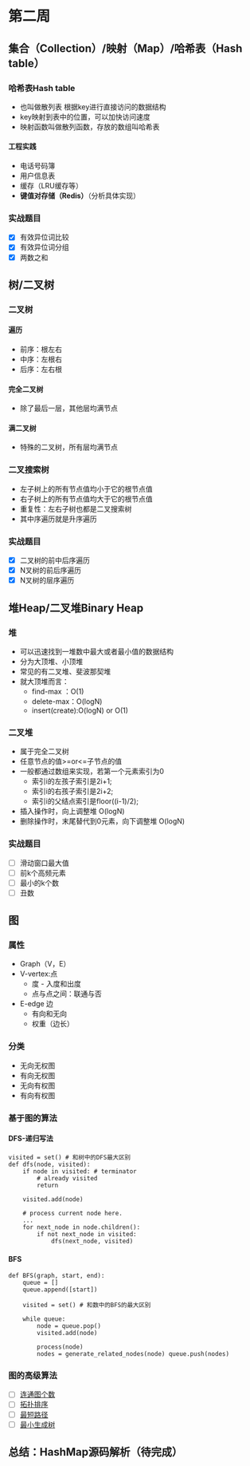 # 第二周

## 集合（Collection）/映射（Map）/哈希表（Hash table）
### 哈希表Hash table
- 也叫做散列表 根据key进行直接访问的数据结构
- key映射到表中的位置，可以加快访问速度
- 映射函数叫做散列函数，存放的数组叫哈希表

#### 工程实践
- 电话号码簿
- 用户信息表
- 缓存（LRU缓存等）
- **键值对存储（Redis）**（分析具体实现）

### 实战题目
- [x] 有效异位词比较
- [x] 有效异位词分组
- [x] 两数之和

## 树/二叉树
### 二叉树
#### 遍历
- 前序：根左右
- 中序：左根右
- 后序：左右根

#### 完全二叉树
- 除了最后一层，其他层均满节点

#### 满二叉树
- 特殊的二叉树，所有层均满节点

### 二叉搜索树
- 左子树上的所有节点值均小于它的根节点值
- 右子树上的所有节点值均大于它的根节点值
- 重复性：左右子树也都是二叉搜索树
- 其中序遍历就是升序遍历

### 实战题目
- [x] 二叉树的前中后序遍历
- [x] N叉树的前后序遍历
- [x] N叉树的层序遍历

## 堆Heap/二叉堆Binary Heap
### 堆
- 可以迅速找到一堆数中最大或者最小值的数据结构
- 分为大顶堆、小顶堆
- 常见的有二叉堆、斐波那契堆
- 就大顶堆而言：
    -   find-max ：O(1)
    -   delete-max：O(logN)
    -   insert(create):O(logN) or O(1)

### 二叉堆
- 属于完全二叉树
- 任意节点的值>=or<=子节点的值
- 一般都通过数组来实现，若第一个元素索引为0
    - 索引i的左孩子索引是2i+1;
    - 索引i的右孩子索引是2i+2;
    - 索引i的父结点索引是floor((i-1)/2);
- 插入操作时，向上调整堆 O(logN)
- 删除操作时，末尾替代到0元素，向下调整堆 O(logN)

### 实战题目
- [ ] 滑动窗口最大值
- [ ] 前k个高频元素
- [ ] 最小的k个数
- [ ] 丑数

## 图
### 属性
- Graph（V，E）
- V-vertex:点
    - 度 - 入度和出度
    - 点与点之间：联通与否
- E-edge 边
    - 有向和无向
    - 权重（边长）

### 分类
- 无向无权图
- 有向无权图
- 无向有权图
- 有向有权图

### 基于图的算法
#### DFS-递归写法
```
visited = set() # 和树中的DFS最大区别
def dfs(node, visited):
    if node in visited: # terminator
        # already visited
        return
        
    visited.add(node)

    # process current node here.
    ...
    for next_node in node.children(): 
        if not next_node in visited:
            dfs(next_node, visited)
```
#### BFS
```
def BFS(graph, start, end): 
    queue = []
    queue.append([start])

    visited = set() # 和数中的BFS的最大区别

    while queue:
        node = queue.pop() 
        visited.add(node)
        
        process(node)
        nodes = generate_related_nodes(node) queue.push(nodes)
```
### 图的高级算法
- [ ] [连通图个数](https://leetcode-cn.com/problems/number-of-islands/)
- [ ] [拓扑排序](https://zhuanlan.zhihu.com/p/34871092)
- [ ] [最短路径](https://www.bilibili.com/video/av25829980?from=search&seid=13391343514095937158)
- [ ] [最小生成树](https://www.bilibili.com/video/av84820276?from=search&seid=17476598104352152051)

## 总结：HashMap源码解析（待完成）


